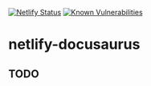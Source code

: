 [![Netlify Status](https://api.netlify.com/api/v1/badges/5c1eda49-e7aa-410b-b579-f2fd15e8c839/deploy-status)](https://app.netlify.com/sites/singular-sawine-c978ef/deploys)
[![Known Vulnerabilities](https://snyk.io/test/github/RelativeSure/netlify-docusaurus/badge.svg)](https://snyk.io/test/github/RelativeSure/netlify-docusaurus)

# netlify-docusaurus

## TODO
